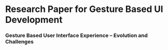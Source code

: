 # Research Paper for Gesture Based UI Development
### Gesture Based User Interface Experience – Evolution and Challenges
